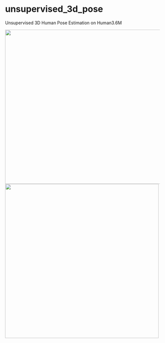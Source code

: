 # unsupervised_3d_pose
Unsupervised 3D Human Pose Estimation on Human3.6M

<img width="600" height="500" src="https://github.com/lyuheng/unsupervised_3d_pose/blob/master/final.gif"/>

<img width="500" height="500" src="https://github.com/lyuheng/unsupervised_3d_pose/blob/master/video.gif"/>
